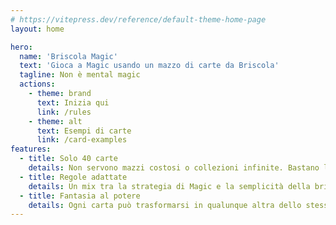 ```yaml
---
# https://vitepress.dev/reference/default-theme-home-page
layout: home

hero:
  name: 'Briscola Magic'
  text: 'Gioca a Magic usando un mazzo di carte da Briscola'
  tagline: Non è mental magic
  actions:
    - theme: brand
      text: Inizia qui
      link: /rules
    - theme: alt
      text: Esempi di carte
      link: /card-examples
features:
  - title: Solo 40 carte
    details: Non servono mazzi costosi o collezioni infinite. Bastano le carte da Briscola!
  - title: Regole adattate
    details: Un mix tra la strategia di Magic e la semplicità della briscola, con qualche twist.
  - title: Fantasia al potere
    details: Ogni carta può trasformarsi in qualunque altra dello stesso costo, dando spazio alla creatività.
---
```


